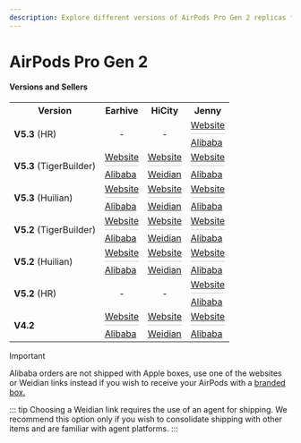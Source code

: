 ```yaml
---
description: Explore different versions of AirPods Pro Gen 2 replicas from various sellers. Find official stores and direct links to purchase AirPods Pro Gen 2 replicas.
---
```


# AirPods Pro Gen 2

#### Versions and Sellers

<table>
  <tr>
    <th>Version</th>
    <th>Earhive</th>
    <th>HiCity</th>
    <th>Jenny</th>
  </tr>
  <tr>
    <td><strong>V5.3</strong> (HR)</td>
    <td style="text-align: center;">-</td>
    <td style="text-align: center;">-</td>
    <td>
      <a href="https://jenny.airreps.info">Website</a>
      <hr style="margin: 5px 0; height: 1px; border: none; background-color: #ccc;">
      <a href="https://airreps.link/jennyab">Alibaba</a>
    </td>
  </tr>
  <tr>
    <td><strong>V5.3</strong> (TigerBuilder)</td>
    <td>
      <a href="https://earhive.com">Website</a>
      <hr style="margin: 5px 0; height: 1px; border: none; background-color: #ccc;">
      <a href="https://airreps.link/earhiveab">Alibaba</a>
    </td>
    <td>
      <a href="https://hicitypods.com">Website</a>
      <hr style="margin: 5px 0; height: 1px; border: none; background-color: #ccc;">
      <a href="https://airreps.link/hicityw">Weidian</a>
    </td>
    <td>
      <a href="https://jenny.airreps.info">Website</a>
      <hr style="margin: 5px 0; height: 1px; border: none; background-color: #ccc;">
      <a href="https://airreps.link/jennyab">Alibaba</a>
    </td>
  </tr>
  <tr>
  <td><strong>V5.3</strong> (Huilian)</td>
    <td>
      <a href="https://earhive.com">Website</a>
      <hr style="margin: 5px 0; height: 1px; border: none; background-color: #ccc;">
      <a href="https://airreps.link/earhiveab">Alibaba</a>
    </td>
    <td>
      <a href="https://hicitypods.com">Website</a>
      <hr style="margin: 5px 0; height: 1px; border: none; background-color: #ccc;">
      <a href="https://airreps.link/hicityw">Weidian</a>
    </td>
    <td>
      <a href="https://jenny.airreps.info">Website</a>
      <hr style="margin: 5px 0; height: 1px; border: none; background-color: #ccc;">
      <a href="https://airreps.link/jennyab">Alibaba</a>
    </td>
  </tr>
  <tr>
    <td><strong>V5.2</strong> (TigerBuilder)</td>
    <td>
      <a href="https://earhive.com">Website</a>
      <hr style="margin: 5px 0; height: 1px; border: none; background-color: #ccc;">
      <a href="https://airreps.link/earhiveab">Alibaba</a>
    </td>
    <td>
      <a href="https://hicitypods.com">Website</a>
      <hr style="margin: 5px 0; height: 1px; border: none; background-color: #ccc;">
      <a href="https://airreps.link/hicityw">Weidian</a>
    </td>
    <td>
      <a href="https://jenny.airreps.info">Website</a>
      <hr style="margin: 5px 0; height: 1px; border: none; background-color: #ccc;">
      <a href="https://airreps.link/jennyab">Alibaba</a>
    </td>
  </tr>
  <tr>
    <td><strong>V5.2</strong> (Huilian)</td>
    <td>
      <a href="https://earhive.com">Website</a>
      <hr style="margin: 5px 0; height: 1px; border: none; background-color: #ccc;">
      <a href="https://airreps.link/earhiveab">Alibaba</a>
    </td>
    <td>
      <a href="https://hicitypods.com">Website</a>
      <hr style="margin: 5px 0; height: 1px; border: none; background-color: #ccc;">
      <a href="https://airreps.link/hicityw">Weidian</a>
    </td>
    <td>
      <a href="https://jenny.airreps.info">Website</a>
      <hr style="margin: 5px 0; height: 1px; border: none; background-color: #ccc;">
      <a href="https://airreps.link/jennyab">Alibaba</a>
    </td>
  </tr>
  <tr>
    <td><strong>V5.2</strong> (HR)</td>
    <td style="text-align: center;">-</td>
    <td style="text-align: center;">-</td>
    <td>
      <a href="https://jenny.airreps.info">Website</a>
      <hr style="margin: 5px 0; height: 1px; border: none; background-color: #ccc;">
      <a href="https://airreps.link/jennyab">Alibaba</a>
    </td>
  </tr>
  <tr>
    <td><strong>V4.2</strong></td>
    <td>
      <a href="https://earhive.com">Website</a>
      <hr style="margin: 5px 0; height: 1px; border: none; background-color: #ccc;">
      <a href="https://airreps.link/earhiveab">Alibaba</a>
    </td>
    <td>
      <a href="https://hicitypods.com">Website</a>
      <hr style="margin: 5px 0; height: 1px; border: none; background-color: #ccc;">
      <a href="https://airreps.link/hicityw">Weidian</a>
    </td>
    <td>
      <a href="https://jenny.airreps.info">Website</a>
      <hr style="margin: 5px 0; height: 1px; border: none; background-color: #ccc;">
      <a href="https://airreps.link/jennyab">Alibaba</a>
    </td>
  </tr>
</table>



> [!IMPORTANT]
> Alibaba orders are not shipped with Apple boxes, use one of the websites or Weidian links instead if you wish to receive your AirPods with a [branded box.](https://airpodsreplicas.com/introduction/packaging#apple-logo-box)

::: tip
Choosing a Weidian link requires the use of an agent for shipping. We recommend this option only if you wish to consolidate shipping with other items and are familiar with agent platforms. 
:::

